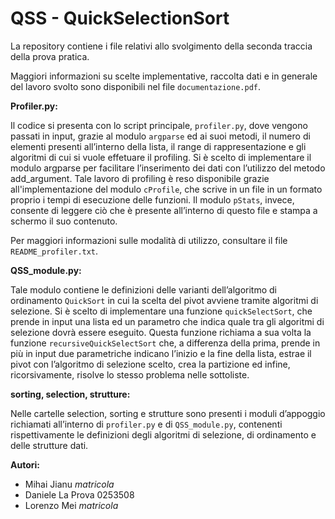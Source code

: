 # QSS - QuickSelectionSort

La repository contiene i file relativi allo svolgimento della seconda traccia della prova pratica.

Maggiori informazioni su scelte implementative, raccolta dati e in generale del lavoro svolto sono disponibili nel file ``documentazione.pdf``.

**Profiler.py:**

Il codice si presenta con lo script principale, ``profiler.py``, dove vengono passati in input, grazie al modulo 
``argparse`` ed ai suoi metodi, il numero di elementi presenti all’interno della lista, il range di rappresentazione e gli algoritmi di cui si vuole effetuare il profiling. Si è scelto di implementare il modulo argparse per facilitare l’inserimento dei dati con l’utilizzo del metodo add_argument.
Tale lavoro di profiling è reso disponibile grazie all'implementazione del modulo ``cProfile``, che scrive in un file in un formato proprio i tempi di esecuzione delle funzioni. Il modulo ``pStats``, invece, consente di leggere ciò che è presente all’interno di questo 
file e stampa a schermo il suo contenuto.

Per maggiori informazioni sulle modalità di utilizzo, consultare il file ``README_profiler.txt``.

**QSS_module.py:**

Tale modulo contiene le definizioni delle varianti dell’algoritmo di ordinamento ``QuickSort`` in cui la scelta
del pivot avviene tramite algoritmi di selezione. Si è scelto di implementare una funzione ``quickSelectSort``, che prende
in input una lista ed un parametro che indica quale tra gli algoritmi di selezione dovrà essere eseguito. Questa funzione
richiama a sua volta la funzione ``recursiveQuickSelectSort`` che, a differenza della prima, prende in più in input due 
parametriche indicano l’inizio e la fine della lista, estrae il pivot con l’algoritmo di selezione scelto, crea la 
partizione ed infine, ricorsivamente, risolve lo stesso problema nelle sottoliste. 

**sorting, selection, strutture:**

Nelle cartelle selection, sorting e strutture sono presenti i moduli d’appoggio richiamati all’interno di ``profiler.py``
e di ``QSS_module.py``, contenenti rispettivamente le definizioni degli algoritmi di selezione, di ordinamento e delle strutture dati. 

**Autori:**

- Mihai Jianu       *matricola*
- Daniele La Prova   0253508
- Lorenzo Mei       *matricola*
